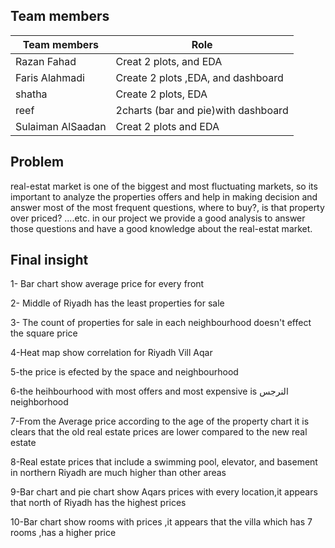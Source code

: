 
## Team members

| Team members   | Role |
| ----------- | ----------- |
| Razan Fahad |Creat 2 plots, and EDA |
| Faris Alahmadi |Create 2 plots ,EDA, and dashboard |
| shatha |Create 2 plots, EDA |
| reef |2charts (bar and pie)with dashboard |
| Sulaiman AlSaadan |Creat 2 plots and EDA |


## Problem
real-estat market is one of the biggest and most fluctuating markets, so its important to analyze the properties offers and help in making decision and answer most of the most frequent questions, where to buy?, is that property over priced? ....etc.
in our project we provide a good analysis to answer those questions and have a good knowledge about the real-estat market.

## Final insight

1- Bar chart show average price for every front

2- Middle of Riyadh has the least properties for sale

3- The count of properties for sale in each neighbourhood doesn't effect the square price

4-Heat map show correlation for Riyadh Vill Aqar

5-the price is efected by the space and neighbourhood

6-the heihbourhood with most offers and most expensive is النرجس neighborhood

7-From the Average price according to the age of the property chart it is clears that the old real estate prices are lower compared to the new real estate

8-Real estate prices that include a swimming pool, elevator, and basement in northern Riyadh are much higher than other areas

9-Bar chart and pie chart show Aqars prices with every location,it appears that north of Riyadh has the highest prices

10-Bar chart show rooms with prices ,it appears that the villa which has 7 rooms ,has a higher price





